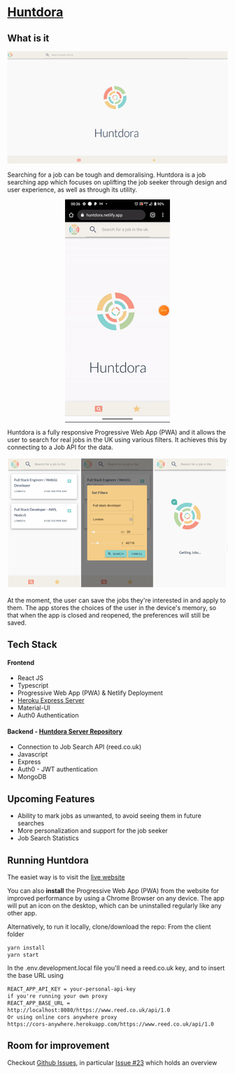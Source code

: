 # [Huntdora](https://huntdora.netlify.app/)

## What is it
<img src="https://github.com/serendatapy/huntdora/blob/master/readme_assets/Screen%20Shot%2013-12-2020%20at%2022.14.png"></img>

Searching for a job can be tough and demoralising. Huntdora is a job searching app which focuses on uplifting the job seeker through design and user experience, as well as through its utility.
<p align="center">
<img align="center" src="https://github.com/serendatapy/huntdora/blob/master/readme_assets/5abfbec86fcf93acb12125081ef3fbb809f38e42.gif"></img>
</p>
Huntdora is a fully responsive Progressive Web App (PWA) and it allows the user to search for real jobs in the UK using various filters. It achieves this by connecting to a Job API for the data. 
<p align="center">
<img src="https://github.com/serendatapy/huntdora/blob/master/readme_assets/Screen%20Shot%2013-12-2020%20at%2022.36.png"></img>
</p>
At the moment, the user can save the jobs they're interested in and apply to them. The app stores the choices of the user in the device's memory, so that when the app is closed and reopened, the preferences will still be saved.

## Tech Stack


#### Frontend
* React JS
* Typescript
* Progressive Web App (PWA) & Netlify Deployment
* [Heroku Express Server](https://github.com/serendatapy/mini-proxy)
* Material-UI
* Auth0 Authentication
#### Backend - [Huntdora Server Repository](https://github.com/serendatapy/huntdora-server)
* Connection to Job Search API (reed.co.uk) 
* Javascript
* Express
* Auth0 - JWT authentication
* MongoDB

## Upcoming Features
- Ability to mark jobs as unwanted, to avoid seeing them in future searches
- More personalization and support for the job seeker
- Job Search Statistics

## Running Huntdora
The easiet way is to visit the [live website](https://huntdora.netlify.app/)

You can also **install** the Progressive Web App (PWA) from the website for improved performance by using a Chrome Browser on any device. The app will put an icon on the desktop, which can be uninstalled regularly like any other app.

Alternatively, to run it locally, clone/download the repo:
From the client folder

```
yarn install
yarn start
```

In the .env.development.local file you'll need a reed.co.uk key, and to insert the base URL using

```
REACT_APP_API_KEY = your-personal-api-key
if you're running your own proxy
REACT_APP_BASE_URL = http://localhost:8080/https://www.reed.co.uk/api/1.0
Or using online cors anywhere proxy
https://cors-anywhere.herokuapp.com/https://www.reed.co.uk/api/1.0
```

## Room for improvement
Checkout [Github Issues](https://github.com/serendatapy/huntdora/issues), in particular [Issue #23](https://github.com/serendatapy/huntdora/issues/23) which holds an overview
